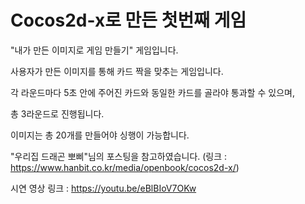 # Cocos2d-x로 만든 첫번째 게임

"내가 만든 이미지로 게임 만들기" 게임입니다.

사용자가 만든 이미지를 통해 카드 짝을 맞추는 게임입니다.

각 라운드마다 5초 안에 주어진 카드와 동일한 카드를 골라야 통과할 수 있으며,

총 3라운드로 진행됩니다.

이미지는 총 20개를 만들어야 싱행이 가능합니다.

"우리집 드래곤 뽀삐"님의 포스팅을 참고하였습니다. (링크 : https://www.hanbit.co.kr/media/openbook/cocos2d-x/)

시연 영상 링크 : https://youtu.be/eBlBIoV7OKw
